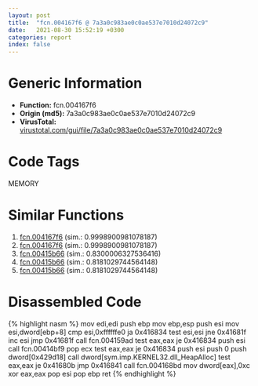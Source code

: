 ```yaml
---
layout: post
title:  "fcn.004167f6 @ 7a3a0c983ae0c0ae537e7010d24072c9"
date:   2021-08-30 15:52:19 +0300
categories: report
index: false
---
```


# Generic Information
- **Function:** fcn.004167f6
- **Origin (md5):** 7a3a0c983ae0c0ae537e7010d24072c9
- **VirusTotal:** [virustotal.com/gui/file/7a3a0c983ae0c0ae537e7010d24072c9][virustotal_ref]

# Code Tags
<span class="tag" id="MEMORY">MEMORY</span>


# Similar Functions

1. [fcn.004167f6][similar_1_ref] (sim.: 0.9998900981078187)
2. [fcn.004167f6][similar_2_ref] (sim.: 0.9998900981078187)
3. [fcn.00415b66][similar_3_ref] (sim.: 0.8300006327536416)
4. [fcn.00415b66][similar_4_ref] (sim.: 0.8181029744564148)
5. [fcn.00415b66][similar_5_ref] (sim.: 0.8181029744564148)


# Disassembled Code

{% highlight nasm %}
mov edi,edi
push ebp
mov ebp,esp
push esi
mov esi,dword[ebp+8]
cmp esi,0xffffffe0
ja 0x416834
test esi,esi
jne 0x41681f
inc esi
jmp 0x41681f
call fcn.004159ad
test eax,eax
je 0x416834
push esi
call fcn.00414bf9
pop ecx
test eax,eax
je 0x416834
push esi
push 0
push dword[0x429d18]
call dword[sym.imp.KERNEL32.dll_HeapAlloc]
test eax,eax
je 0x41680b
jmp 0x416841
call fcn.004168bd
mov dword[eax],0xc
xor eax,eax
pop esi
pop ebp
ret 
{% endhighlight %}


[similar_1_ref]: /report/fcn.004167f6@912beaab0bb0679fee17cef9ce127a44
[similar_2_ref]: /report/fcn.004167f6@5a99618b63178d7a221552fe962992e3
[similar_3_ref]: /report/fcn.00415b66@33755acdcc496b7cf141bfd1caed6919
[similar_4_ref]: /report/fcn.00415b66@e71d3562ad1716eb3653036c0b2af0b5
[similar_5_ref]: /report/fcn.00415b66@26a70557d762e2486c462d7a5a1deee4
[virustotal_ref]: https://www.virustotal.com/gui/file/7a3a0c983ae0c0ae537e7010d24072c9